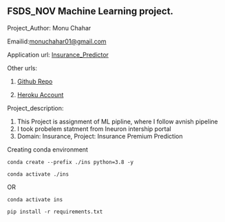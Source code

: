 
## FSDS_NOV Machine Learning project.

Project_Author: Monu Chahar

Emailid:monuchahar01@gmail.com

Application url:
[Insurance_Predictor](https://insurance-predictor-01.herokuapp.com/)

Other urls:

1. [Github Repo](https://github.com/monuchahar01/ML_Insurance_Predictor)

2. [Heroku Account](https://dashboard.heroku.com/apps)

Project_description:
1. This Project is assignment of ML pipline, where I follow avnish pipeline 
2. I took probelem statment from Ineuron intership portal
3. Domain: Insurance, Project: Insurance Premium Prediction  



Creating conda environment
```
conda create --prefix ./ins python=3.8 -y
```
```
conda activate ./ins
```
OR 
```
conda activate ins
```

```
pip install -r requirements.txt
```





